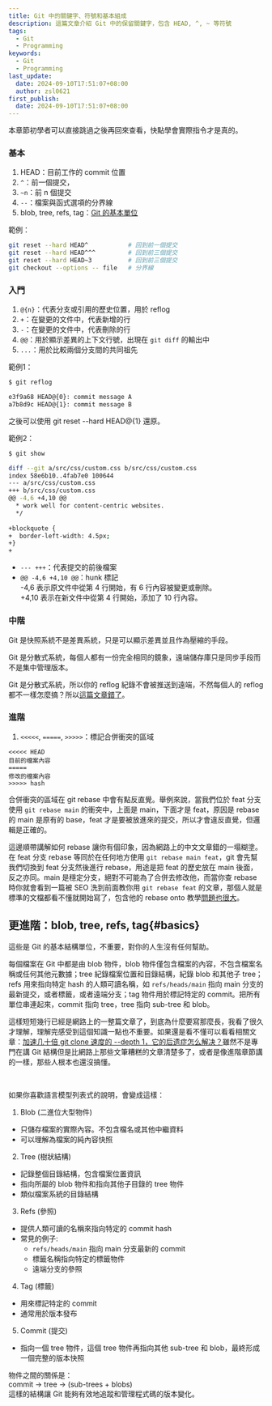 ```yaml
---
title: Git 中的關鍵字、符號和基本組成
description: 這篇文章介紹 Git 中的保留關鍵字，包含 HEAD, ^, ~ 等符號
tags:
  - Git
  - Programming
keywords:
  - Git
  - Programming
last_update:
  date: 2024-09-10T17:51:07+08:00
  author: zsl0621
first_publish:
  date: 2024-09-10T17:51:07+08:00
---
```


本章節初學者可以直接跳過之後再回來查看，快點學會實際指令才是真的。

### 基本

1. HEAD：目前工作的 commit 位置
2. `^`：前一個提交，
3. `~n`：前 n 個提交
4. `--`：檔案與函式選項的分界線
5. blob, tree, refs, tag：[Git 的基本單位](#basics)

範例：

```sh
git reset --hard HEAD^           # 回到前一個提交
git reset --hard HEAD^^^         # 回到前三個提交
git reset --hard HEAD~3          # 回到前三個提交
git checkout --options -- file   # 分界線
```

### 入門

1. `@{n}`：代表分支或引用的歷史位置，用於 reflog
2. `+`：在變更的文件中，代表新增的行
3. `-`：在變更的文件中，代表刪除的行
4. `@@`：用於顯示差異的上下文行號，出現在 `git diff` 的輸出中
5. `...`：用於比較兩個分支間的共同祖先

範例1：

```sh
$ git reflog

e3f9a68 HEAD@{0}: commit message A
a7b8d9c HEAD@{1}: commit message B
```

之後可以使用 git reset --hard HEAD@{1} 還原。

範例2：

```sh
$ git show

diff --git a/src/css/custom.css b/src/css/custom.css
index 58e6b10..4fab7e0 100644
--- a/src/css/custom.css
+++ b/src/css/custom.css
@@ -4,6 +4,10 @@
  * work well for content-centric websites.
  */
 
+blockquote {
+  border-left-width: 4.5px; 
+}
+
```

- `--- +++`：代表提交的前後檔案  
- `@@ -4,6 +4,10 @@`：hunk 標記  
-4,6 表示原文件中從第 4 行開始，有 6 行內容被變更或刪除。  
+4,10 表示在新文件中從第 4 行開始，添加了 10 行內容。  

### 中階

Git 是快照系統不是差異系統，只是可以顯示差異並且作為壓縮的手段。

Git 是分散式系統，每個人都有一份完全相同的鏡象，遠端儲存庫只是同步手段而不是集中管理版本。

Git 是分散式系統，所以你的 reflog 紀錄不會被推送到遠端，不然每個人的 reflog 都不一樣怎麼搞？所以[這篇文章錯了](https://gitbook.tw/chapters/faq/remove-files-from-git)。

### 進階

1. `<<<<<`, `=====`, `>>>>>`：標記合併衝突的區域

```git
<<<<< HEAD
目前的檔案內容
=====
修改的檔案內容
>>>>> hash
```

合併衝突的區域在 git rebase 中會有點反直覺。舉例來說，當我們位於 feat 分支使用 `git rebase main` 的衝突中，上面是 main，下面才是 feat，原因是 rebase 的 main 是原有的 base，feat 才是要被放進來的提交，所以才會違反直覺，但邏輯是正確的。

這邊順帶講解如何 rebase 讓你有個印象，因為網路上的中文文章錯的一塌糊塗。在 feat 分支 rebase 等同於在任何地方使用 `git rebase main feat`，git 會先幫我們切換到 feat 分支然後進行 rebase，用途是把 feat 的歷史放在 main 後面，反之亦同。main 是穩定分支，絕對不可能為了合併去修改他，而當你查 rebase 時你就會看到一篇被 SEO 洗到前面教你用 `git rebase feat` 的文章，那個人就是標準的文檔都看不懂就開始寫了，包含他的 rebase onto 教學[問題也很大](../rebase-onto#結語)。

## 更進階：blob, tree, refs, tag{#basics}

這些是 Git 的基本結構單位，不重要，對你的人生沒有任何幫助。

每個檔案在 Git 中都是由 blob 物件，blob 物件僅包含檔案的內容，不包含檔案名稱或任何其他元數據；tree 紀錄檔案位置和目錄結構，紀錄 blob 和其他子 tree；refs 用來指向特定 hash 的人類可讀名稱，如 `refs/heads/main` 指向 main 分支的最新提交，或者標籤，或者遠端分支；tag 物件用於標記特定的 commit。把所有單位串連起來，commit 指向 tree，tree 指向 sub-tree 和 blob。

這樣短短幾行已經是網路上的一整篇文章了，到底為什麼要寫那麼長，我看了很久才理解，理解完感受到這個知識一點也不重要。如果還是看不懂可以看看相關文章：[加速几十倍 git clone 速度的 --depth 1，它的后遗症怎么解决？](https://blog.csdn.net/qiwoo_weekly/article/details/128710769)雖然不是專門在講 Git 結構但是比網路上那些文筆糟糕的文章清楚多了，或者是像進階章節講的一樣，那些人根本也還沒搞懂。

<br/>

如果你喜歡語言模型列表式的說明，會變成這樣：

1. Blob (二進位大型物件)

- 只儲存檔案的實際內容。不包含檔名或其他中繼資料
- 可以理解為檔案的純內容快照

2. Tree (樹狀結構)

- 記錄整個目錄結構，包含檔案位置資訊
- 指向所屬的 blob 物件和指向其他子目錄的 tree 物件
- 類似檔案系統的目錄結構

3. Refs (參照)

- 提供人類可讀的名稱來指向特定的 commit hash
- 常見的例子:
  - `refs/heads/main` 指向 main 分支最新的 commit
  - 標籤名稱指向特定的標籤物件
  - 遠端分支的參照

4. Tag (標籤)

- 用來標記特定的 commit
- 通常用於版本發布

5. Commit (提交)

- 指向一個 tree 物件，這個 tree 物件再指向其他 sub-tree 和 blob，最終形成一個完整的版本快照

物件之間的關係是：  
commit → tree → (sub-trees + blobs)  
這樣的結構讓 Git 能夠有效地追蹤和管理程式碼的版本變化。
